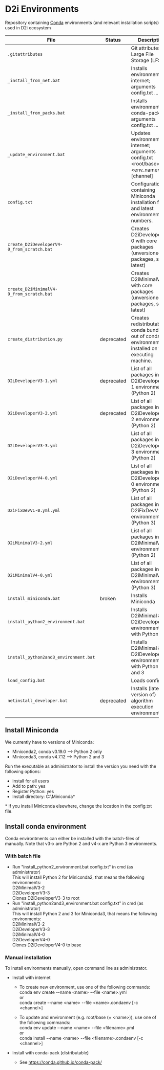 # D2i Environments
Repository containing [Conda](https://docs.conda.io) environments (and relevant installation scripts) used in D2i ecosystem

| File						| Status     | Description                                                                                         	|
|-----------------------------------------------|------------|----------------------------------------------------------------------------------------------------------|
| `.gitattributes`   				| 	     | Git attributes for Large File Storage (LFS)						 		|
| `_install_from_net.bat` 			| 	     | Installs environment with internet; arguments config.txt <env1> <env2> ...                               |
| `_install_from_packs.bat`   			| 	     | Installs environment with conda-packs; arguments config.txt <env1> <env2> ...                            |
| `_update_environment.bat`   			| 	     | Updates environment with internet; arguments config.txt <root/base> <env_name> [channel]                 |
| `config.txt`   				| 	     | Configuration containing Miniconda installation folder and latest environment numbers.       		|
| `create_D2iDeveloperV4-0_from_scratch.bat`	| 	     | Creates D2iDeveloperV4-0 with core packages (unversioned packages, so latest)                            |
| `create_D2iMinimalV4-0_from_scratch.bat`	| 	     | Creates D2iMinimalV4-0 with core packages (unversioned packages, so latest)                         	|
| `create_distribution.py`   			| deprecated | Creates redistributable conda bundles out of conda environments installed on the executing machine.	|
| `D2iDeveloperV3-1.yml`   			| deprecated | List of all packages in the D2iDeveloperV3-1 environment (Python 2)                                    	|
| `D2iDeveloperV3-2.yml`   			| deprecated | List of all packages in the D2iDeveloperV3-2 environment (Python 2)                             		|
| `D2iDeveloperV3-3.yml`   			| 	     | List of all packages in the D2iDeveloperV3-3 environment (Python 2)                             		|
| `D2iDeveloperV4-0.yml`   			| 	     | List of all packages in the D2iDeveloperV4-0 environment (Python 2)                             		|
| `D2iFixDevV1-0.yml.yml`   			| 	     | List of all packages in the D2iFixDevV1-0 environment (Python 3)                                		|
| `D2iMinimalV3-2.yml`   			| 	     | List of all packages in the D2iMinimalV3-2 environment (Python 2)                               		|
| `D2iMinimalV4-0.yml`   			| 	     | List of all packages in the D2iMinimalV4-0 environment (Python 3)                               		|
| `install_miniconda.bat`   			| broken     | Installs Miniconda                                        						|
| `install_python2_environment.bat`		| 	     | Installs D2iMinimal & D2iDeveloper environments with Python 2                                        	|
| `install_python2and3_environment.bat`		| 	     | Installs D2iMinimal & D2iDeveloper environments with Python 2 and 3                                      |
| `load_config.bat`   				| 	     | Loads config.txt                                       							|
| `netinstall_developer.bat`   			| deprecated | Installs (latest version of) algorithm execution environment                                        	|


## Install Miniconda
We currently have to versions of Miniconda:
- Miniconda2, conda v3.19.0 --> Python 2 only
- Miniconda3, conda v4.7.12 --> Python 2 and 3

Run the executable as administrator to install the version you need with the following options:
- Install for all users
- Add to path: yes
- Register Python: yes
- Install directory: C:\Miniconda*<br>

\* If you install Miniconda elsewhere, change the location in the config.txt file.

## Install conda environment
Conda environtments can either be installed with the batch-files of manually.
Note that v3-x are Python 2 and v4-x are Python 3 environments.

### With batch file
- Run "install_python2_environment.bat config.txt" in cmd (as administrator)<br>
  This will install Python 2 for Miniconda2, that means the following environments:<br>
	D2iMinimalV3-2<br>
	D2iDeveloperV3-3<br>
	Clones D2iDeveloperV3-3 to root
- Run "install_python2and3_environment.bat config.txt" in cmd (as administrator)<br>
  This will install Python 2 and 3 for Miniconda3, that means the following environments:<br>
        D2iMinimalV3-2<br>
        D2iDeveloperV3-3<br>
        D2iMinimalV4-0<br>
        D2iDeveloperV4-0<br>
        Clones D2iDeveloperV4-0 to base

### Manual installation
To install environments manually, open command line as administrator.
- Install with internet
	- To create new environment, use one of the following commands:<br>
 	  conda env create --name \<name\> --file \<name\>.yml<br>
	  or<br>
      conda create --name \<name\> --file \<name\>.condaenv [-c \<channel\>]

	- To update and environment (e.g. root/base (= \<name\>)), use one of the following commands:<br>
	  conda env update --name \<name\> --file \<filename\>.yml<br>
	  or<br>
	  conda install --name \<name\> --file \<filename\>.condaenv [-c \<channel\>]

- Install with conda-pack (distributable)
	- See https://conda.github.io/conda-pack/